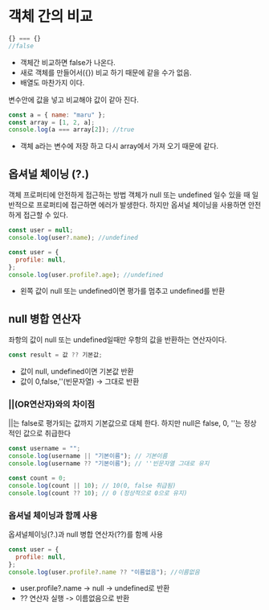 # 객체 간의 비교

```js
{} === {}
//false
```

- 객체간 비교하면 false가 나온다.
- 새로 객체를 만들어서({}) 비교 하기 때문에 같을 수가 없음.
- 배열도 마찬가지 이다.

변수안에 값을 넣고 비교해야 값이 같아 진다.

```js
const a = { name: "maru" };
const array = [1, 2, a];
console.log(a === array[2]); //true
```

- 객체 a라는 변수에 저장 하고 다시 array에서 가져 오기 때문에 같다.

## 옵셔널 체이닝 (?.)

객체 프로퍼티에 안전하게 접근하는 방법
객체가 null 또는 undefined 일수 있을 때 일반적으로 프로퍼티에 접근하면 에러가 발생한다. 하지만 옵셔널 체이닝을 사용하면 안전하게 접근할 수 있다.

```js
const user = null;
console.log(user?.name); //undefined

const user = {
  profile: null,
};
console.log(user.profile?.age); //undefined
```

- 왼쪽 값이 null 또는 undefined이면 평가를 멈추고 undefined를 반환

## null 병합 연산자

좌항의 값이 null 또는 undefined일때만 우항의 값을 반환하는 연산자이다.

```js
const result = 값 ?? 기본값;
```

- 값이 null, undefined이면 기본값 반환
- 값이 0,false,''(빈문자열) -> 그대로 반환

### ||(OR연산자)와의 차이점

||는 false로 평가되는 값까지 기본값으로 대체 한다.
하지만 null은 false, 0, ''는 정상적인 값으로 취급한다

```js
const username = "";
console.log(username || "기본이름"); // 기본이름
console.log(username ?? "기본이름"); // ''빈문자열 그대로 유지

const count = 0;
console.log(count || 10); // 10(0, false 취급됨)
console.log(count ?? 10); // 0 (정상적으로 0으로 유지)
```

### 옵셔널 체이닝과 함께 사용

옵셔널체이닝(?.)과 null 병합 연산자(??)를 함께 사용

```js
const user = {
  profile: null,
};
console.log(user.profile?.name ?? "이름없음"); //이름없음
```

- user.profile?.name -> null -> undefined로 반환
- ?? 연산자 실행 -> 이름없음으로 반환

